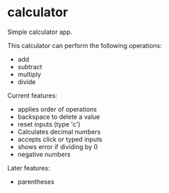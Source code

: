 # calculator

Simple calculator app.

This calculator can perform the following operations:
- add
- subtract
- multiply
- divide

Current features: 
- applies order of operations
- backspace to delete a value
- reset inputs (type 'c')
- Calculates decimal numbers
- accepts click or typed inputs
- shows error if dividing by 0
- negative numbers

Later features:
- parentheses
